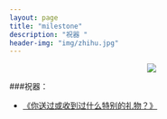 ```yaml
---
layout: page
title: "milestone"
description: "祝器 "
header-img: "img/zhihu.jpg"
---
```



<center>
    <p><img src="http://ww1.sinaimg.cn/large/62400002jw8f6m4ylzdakj202s02sdfm.jpg" align="center"></p>
</center>


###祝器：
- [《你送过或收到过什么特别的礼物？》](https://www.zhihu.com/question/20636030/answer/16447333?group_id=761002660039004160)




